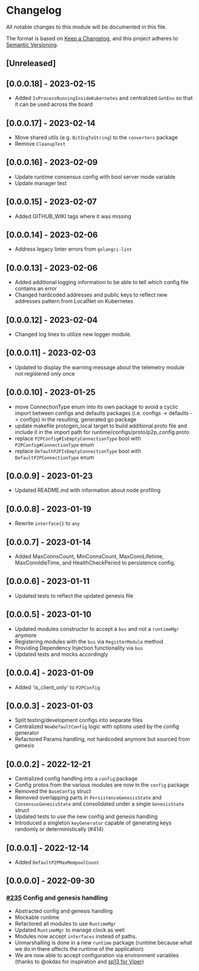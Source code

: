 # Changelog

All notable changes to this module will be documented in this file.

The format is based on [Keep a Changelog](https://keepachangelog.com/en/1.0.0/),
and this project adheres to [Semantic Versioning](https://semver.org/spec/v2.0.0.html).

## [Unreleased]

## [0.0.0.18] - 2023-02-15

- Added `IsProcessRunningInsideKubernetes` and centralized `GetEnv` so that it can be used across the board

## [0.0.0.17] - 2023-02-14

- Move shared utils (e.g. `BitIngToString`) to the `converters` package
- Remove `CleanupTest`

## [0.0.0.16] - 2023-02-09

- Update runtime consensus config with bool server mode variable
- Update manager test

## [0.0.0.15] - 2023-02-07

- Added GITHUB_WIKI tags where it was missing

## [0.0.0.14] - 2023-02-06

- Address legacy linter errors from `golangci-lint`

## [0.0.0.13] - 2023-02-06

- Added additional logging information to be able to tell which config file contains an error
- Changed hardcoded addresses and public keys to reflect new addresses pattern from LocalNet on Kubernetes

## [0.0.0.12] - 2023-02-04

- Changed log lines to utilize new logger module.

## [0.0.0.11] - 2023-02-03

- Updated to display the warning message about the telemetry module not registered only once

## [0.0.0.10] - 2023-01-25

- move ConnectionType enum into its own package to avoid a cyclic import between configs and defaults packages (i.e. configs -> defaults -> configs) in the resulting, generated go package
- update makefile protogen_local target to build additional proto file and include it in the import path for runtime/configs/proto/p2p_config.proto
- replace `P2PConfig#IsEmptyConnectionType` bool with `P2PConfig#ConnectionType` enum
- replace `DefaultP2PIsEmptyConnectionType` bool with `DefaultP2PConnectionType` enum

## [0.0.0.9] - 2023-01-23

- Updated README.md with information about node profiling

## [0.0.0.8] - 2023-01-19

- Rewrite `interface{}` to `any`

## [0.0.0.7] - 2023-01-14

- Added MaxConnsCount, MinConnsCount, MaxConnLifetime, MaxConnIdleTime, and HealthCheckPeriod to persistence config.

## [0.0.0.6] - 2023-01-11

- Updated tests to reflect the updated genesis file

## [0.0.0.5] - 2023-01-10

- Updated modules constructor to accept a `bus` and not a `runtimeMgr` anymore
- Registering modules with the `bus` via `RegisterModule` method
- Providing Dependency Injection functionality via `bus`
- Updated tests and mocks accordingly

## [0.0.0.4] - 2023-01-09

- Added 'is_client_only' to `P2PConfig`

## [0.0.0.3] - 2023-01-03

- Split testing/development configs into separate files
- Centralized `NewDefaultConfig` logic with options used by the config generator
- Refactored Params handling, not hardcoded anymore but sourced from genesis

## [0.0.0.2] - 2022-12-21

- Centralized config handling into a `config` package
- Config protos from the various modules are now in the `config` package
- Removed the `BaseConfig` struct
- Removed overlapping parts in `PersistenceGenesisState` and `ConsensusGenesisState` and consolidated under a single `GenesisState` struct
- Updated tests to use the new config and genesis handling
- Introduced a singleton `keyGenerator` capable of generating keys randomly or deterministically (#414)

## [0.0.0.1] - 2022-12-14

- Added `DefaultP2PMaxMempoolCount`

## [0.0.0.0] - 2022-09-30

### [#235](https://github.com/pokt-network/pocket/pull/235) Config and genesis handling

- Abstracted config and genesis handling
- Mockable runtime
- Refactored all modules to use `RuntimeMgr`
- Updated `RuntimeMgr` to manage clock as well
- Modules now accept `interfaces` instead of paths.
- Unmarshalling is done in a new `runtime` package (runtime because what we do in there affects the runtime of the application)
- We are now able to accept configuration via environment variables (thanks to @okdas for inspiration and [sp13 for Viper]("github.com/spf13/viper"))

<!-- GITHUB_WIKI: changelog/runtime -->
